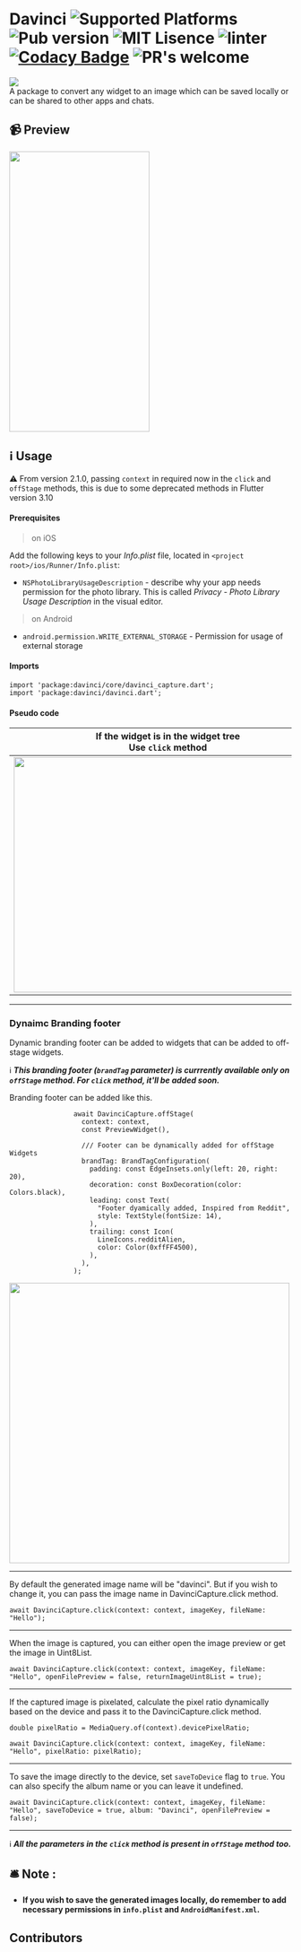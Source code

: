 # Davinci ![Supported Platforms](https://img.shields.io/badge/platforms-Android%20%7C%20iOS-green.svg) ![Pub version](https://img.shields.io/pub/v/davinci) ![MIT Lisence](https://img.shields.io/badge/license-MIT-blue.svg) ![linter](https://img.shields.io/badge/style-pedantic-blue) [![Codacy Badge](https://app.codacy.com/project/badge/Grade/066e267c7beb4fcaa23ba00f2b3eb6b8)](https://www.codacy.com/gh/Imgkl/davinci/dashboard?utm_source=github.com&amp;utm_medium=referral&amp;utm_content=Imgkl/davinci&amp;utm_campaign=Badge_Grade) ![PR's welcome](https://img.shields.io/badge/PRs-welcome-brightgreen.svg)
<img src ="https://i.ibb.co/wJMkxM5/Oakbridge-Middle-School.png"> 


<br>
A package to convert any widget to an image which can be saved locally or can be shared to other apps and chats.


## 📹 Preview
<img src ="https://i.ibb.co/7zkmKwX/ezgif-com-gif-maker.gif" width="250" height="500">

## ℹ️ Usage

:warning: From version 2.1.0, passing `context` in required now in the `click` and `offStage` methods, this is due to some deprecated methods in Flutter version 3.10

#### Prerequisites

> on iOS

Add the following keys to your _Info.plist_ file, located in `<project root>/ios/Runner/Info.plist`:

* `NSPhotoLibraryUsageDescription` - describe why your app needs permission for the photo library. This is called _Privacy - Photo Library Usage Description_ in the visual editor.

> on Android

* `android.permission.WRITE_EXTERNAL_STORAGE` - Permission for usage of external storage
#### Imports
```
import 'package:davinci/core/davinci_capture.dart';
import 'package:davinci/davinci.dart';
```

#### Pseudo code


| If the widget is in the widget tree  <br> Use `click` method| If the widget is not in the widget tree  <br> Use `offStage` method | 
| :---: | :---: |
| <img src ="https://i.ibb.co/tCgQpM3/carbon-1.png" width="550" height="420"> | <img src ="https://i.ibb.co/bX9tGQV/carbon-2.png" width="450" height="250"> | 

<hr>
<b> <h3> Dynaimc Branding footer </h3> </b>

Dynamic branding footer can be added to widgets that can be added to off-stage widgets. 

ℹ️ <i><b>This branding footer (````brandTag```` parameter) is currrently available only on ````offStage```` method. For ````click```` method, it'll be added soon.</i></b>

Branding footer can be added like this.

````
                await DavinciCapture.offStage(
                  context: context,
                  const PreviewWidget(),

                  /// Footer can be dynamically added for offStage Widgets
                  brandTag: BrandTagConfiguration(
                    padding: const EdgeInsets.only(left: 20, right: 20),
                    decoration: const BoxDecoration(color: Colors.black),
                    leading: const Text(
                      "Footer dyamically added, Inspired from Reddit",
                      style: TextStyle(fontSize: 14),
                    ),
                    trailing: const Icon(
                      LineIcons.redditAlien,
                      color: Color(0xffFF4500),
                    ),
                  ),
                );
````
<img src ="https://i.ibb.co/ccWpFqX/Screenshot-2023-03-24-at-5-46-15-PM.png" width="500"> 

<hr>
 By default the generated image name will be "davinci". But if you wish to change it, you can pass the image name in  DavinciCapture.click method.
 
```
await DavinciCapture.click(context: context, imageKey, fileName: "Hello");
```
<hr>
When the image is captured, you can either open the image preview or get the image in Uint8List.

```
await DavinciCapture.click(context: context, imageKey, fileName: "Hello", openFilePreview = false, returnImageUint8List = true);
```
 <hr>
If the captured image is pixelated, calculate the pixel ratio dynamically based on the device and pass it to the DavinciCapture.click method.

```
double pixelRatio = MediaQuery.of(context).devicePixelRatio;

await DavinciCapture.click(context: context, imageKey, fileName: "Hello", pixelRatio: pixelRatio);
```
<hr>

To save the image directly to the device, set `saveToDevice` flag to `true`. You can also specify the album name or you can leave it undefined.

````
await DavinciCapture.click(context: context, imageKey, fileName: "Hello", saveToDevice = true, album: "Davinci", openFilePreview = false);
````
<hr>

ℹ️ <i><b>All the parameters in the `click` method is present in `offStage` method too.</i></b>

## 🛎️ Note :
 - <b>If you wish to save the generated images locally, do remember to add necessary permissions in `info.plist` and `AndroidManifest.xml`. 

## Contributors

<!-- ALL-CONTRIBUTORS-LIST:START - Do not remove or modify this section -->
<!-- prettier-ignore-start -->
<!-- markdownlint-disable -->

<!-- markdownlint-restore -->
<!-- prettier-ignore-end -->

<!-- ALL-CONTRIBUTORS-LIST:END -->